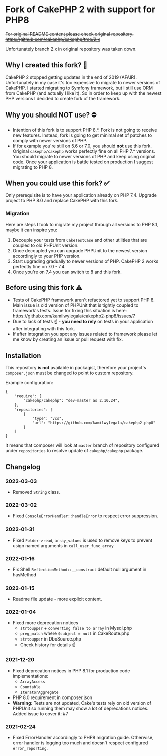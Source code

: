 # Fork of CakePHP 2 with support for PHP8

~~For original README content please check original repository: https://github.com/cakephp/cakephp/tree/2.x~~

Unfortunately branch 2.x in original repository was taken down.

## Why I created this fork? 🤔

CakePHP 2 stopped getting updates in the end of 2019 (AFAIR). Unfortunately in my case it's too expensive to migrate to newer versions of CakePHP. I started migrating to Symfony framework, but I still use ORM from CakePHP (and actually I like it). So in order to keep up with the newest PHP versions I decided to create fork of the framework.

## Why you should NOT use? ⛔

- Intention of this fork is to support PHP 8.*. Fork is not going to receive new features. Instead, fork is going to get minimal set of patches to comply with newer versions of PHP.
- If for example you're still on 5.6 or 7.0, you should **not** use this fork. Original `cakephp/cakephp` works perfectly fine on all PHP 7.* versions. You should migrate to newer versions of PHP and keep using original code. Once your application is battle tested on production I suggest migrating to PHP 8.

## When you could use this fork? ✅

Only prerequisite is to have your application already on PHP 7.4. Upgrade project to PHP 8.0 and replace CakePHP with this fork.

### Migration

Here are steps I took to migrate my project through all versions to PHP 8.1, maybe it can inspire you:

1. Decouple your tests from `CakeTestCase` and other utilities that are coupled to old PHPUnit version.
2. Once decoupled you can upgrade PHPUnit to the newest version accordingly to your PHP version.
3. Start upgrading gradually to newer versions of PHP. CakePHP 2 works perfectly fine on 7.0 - 7.4.
4. Once you're on 7.4 you can switch to 8 and this fork.

## Before using this fork ⚠️

- Tests of CakePHP framework aren't refactored yet to support PHP 8. Main issue is old version of PHPUnit that is tightly coupled to framework's tests. Issue for fixing this situation is here: https://github.com/kamilwylegala/cakephp2-php8/issues/7
- Due to lack of tests ☝️ - **you need to rely** on tests in your application after integrating with this fork.
- If after integration you spot any issues related to framework please let me know by creating an issue or pull request with fix.

## Installation

This repository **is not** available in packagist, therefore your project's `composer.json` must be changed to point to custom repository.

Example configuration:
```
{
	"require": {
		"cakephp/cakephp": "dev-master as 2.10.24",
	},
	"repositories": [
        {
            "type": "vcs",
            "url": "https://github.com/kamilwylegala/cakephp2-php8"
        }
    ]
}
```

It means that composer will look at `master` branch of repository configured under `repositories` to resolve update of `cakephp/cakephp` package.

## Changelog

### 2022-03-03

- Removed `String` class.

### 2022-03-02

- Fixed `ConsoleErrorHandler::handleError` to respect error suppression.

### 2022-01-31

- Fixed `Folder->read`, `array_values` is used to remove keys to prevent usign named arguments in `call_user_func_array`

### 2022-01-16

- Fix Shell `ReflectionMethod::__construct` default null argument in hasMethod

### 2022-01-15

- Readme file update - more explicit content.

### 2022-01-04

- Fixed more deprecation notices
    - `strtoupper` + `converting false to array` in Mysql.php
    - `preg_match` where `$subject = null` in CakeRoute.php
    - `strtoupper` in DboSource.php
    - Check history for details ☝️


### 2021-12-20

- Fixed deprecation notices in PHP 8.1 for production code implementations:
    - `ArrayAccess`
    - `Countable`
    - `IteratorAggregate`
- PHP 8.0 requirement in composer.json
- **Warning:** Tests are not updated, Cake's tests rely on old version of PHPUnit so running them may show a lot of deprecations notices. Added issue to cover it: #7

### 2021-02-24

- Fixed ErrorHandler accordingly to PHP8 migration guide. Otherwise, error handler is logging too much and doesn't respect configured `error_reporting`.
